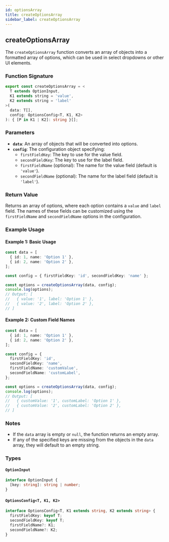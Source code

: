 ```yaml
---
id: optionsArray
title: createOptionsArray
sidebar_label: createOptionsArray
---
```


## createOptionsArray

The `createOptionsArray` function converts an array of objects into a formatted array of options, which can be used in select dropdowns or other UI elements.

### Function Signature

```typescript
export const createOptionsArray = <
  T extends OptionInput,
  K1 extends string = 'value',
  K2 extends string = 'label'
>(
  data: T[],
  config: OptionsConfig<T, K1, K2>
): { [P in K1 | K2]: string }[];
```

### Parameters

- **`data`**: An array of objects that will be converted into options.
- **`config`**: The configuration object specifying:
  - `firstFieldKey`: The key to use for the value field.
  - `secondFieldKey`: The key to use for the label field.
  - `firstFieldName` (optional): The name for the value field (default is `'value'`).
  - `secondFieldName` (optional): The name for the label field (default is `'label'`).

### Return Value

Returns an array of options, where each option contains a `value` and `label` field. The names of these fields can be customized using the `firstFieldName` and `secondFieldName` options in the configuration.

### Example Usage

#### Example 1: Basic Usage

```typescript
const data = [
  { id: 1, name: 'Option 1' },
  { id: 2, name: 'Option 2' },
];

const config = { firstFieldKey: 'id', secondFieldKey: 'name' };

const options = createOptionsArray(data, config);
console.log(options);
// Output: [
//   { value: '1', label: 'Option 1' },
//   { value: '2', label: 'Option 2' },
// ]
```

#### Example 2: Custom Field Names

```typescript
const data = [
  { id: 1, name: 'Option 1' },
  { id: 2, name: 'Option 2' },
];

const config = {
  firstFieldKey: 'id',
  secondFieldKey: 'name',
  firstFieldName: 'customValue',
  secondFieldName: 'customLabel',
};

const options = createOptionsArray(data, config);
console.log(options);
// Output: [
//   { customValue: '1', customLabel: 'Option 1' },
//   { customValue: '2', customLabel: 'Option 2' },
// ]
```

### Notes

- If the `data` array is empty or `null`, the function returns an empty array.
- If any of the specified keys are missing from the objects in the `data` array, they will default to an empty string.

### Types

#### `OptionInput`

```typescript
interface OptionInput {
  [key: string]: string | number;
}
```

#### `OptionsConfig<T, K1, K2>`

```typescript
interface OptionsConfig<T, K1 extends string, K2 extends string> {
  firstFieldKey: keyof T;
  secondFieldKey: keyof T;
  firstFieldName?: K1;
  secondFieldName?: K2;
}
```
